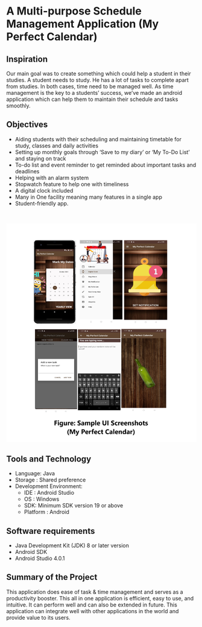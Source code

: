 # A Multi-purpose Schedule Management Application (My Perfect Calendar)

## Inspiration

Our main goal was to create something which could help a student in their studies. A student needs to study. He has a lot of tasks to complete apart from studies. In both cases, time need to be managed well. As time management is the key to a students’ success, we’ve made an android application which can help them to maintain their schedule and tasks smoothly.

## Objectives

- Aiding students with their scheduling and maintaining timetable for study, classes and daily activities
- Setting up monthly goals through ‘Save to my diary’ or ‘My To-Do List’ and staying on track
- To-do list and event reminder to get reminded about important tasks and deadlines
- Helping with an alarm system
- Stopwatch feature to help one with timeliness
- A digital clock included
- Many in One facility meaning many features in a single app
- Student-friendly app. 
<br>

![Overview Image](https://github.com/roypriyanka7/MY-Perfect-Calendar/blob/master/MPC.png)

## Tools and Technology

- Language: Java
- Storage : Shared preference
- Development Environment:
  - IDE : Android Studio
  - OS  : Windows 
  - SDK: Minimum SDK version 19 or above
  - Platform  : Android 

## Software requirements 
- Java Development Kit (JDK) 8 or later version 
- Android SDK 
- Android Studio 4.0.1

## Summary of the Project
This application does ease of task & time management and serves as a productivity booster. This all in one application is efficient, easy to use, and intuitive. It can perform well and can also be extended in future. This application can integrate well with other applications in the world and provide value to its users.
